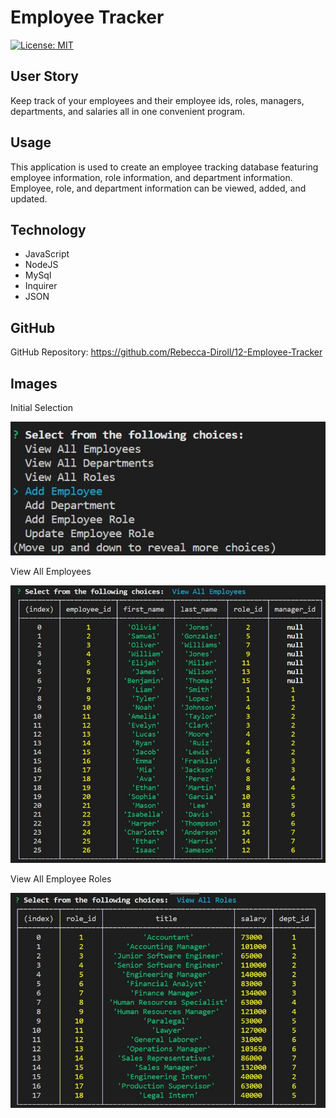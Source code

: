 # Employee Tracker

[![License: MIT](https://img.shields.io/badge/License-MIT-yellow.svg)](https://opensource.org/licenses/MIT)

## User Story
Keep track of your employees and their employee ids, roles, managers, departments, and salaries all in one convenient program.

## Usage
This application is used to create an employee tracking database featuring employee information, role information, and department information. Employee, role, and department information can be viewed, added, and updated.

## Technology
* JavaScript
* NodeJS
* MySql
* Inquirer
* JSON

## GitHub
GitHub Repository: https://github.com/Rebecca-Diroll/12-Employee-Tracker

## Images
Initial Selection

![Initial Selection](/assets/01-Initial-Selection.jpg)

View All Employees

![View All Employees](/assets/02-View-All-Employees.jpg)

View All Employee Roles

![View All Roles](/assets/03-View-All-Roles.jpg)